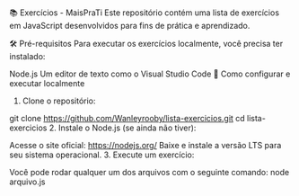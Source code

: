 📚 Exercícios - MaisPraTi
Este repositório contém uma lista de exercícios em JavaScript desenvolvidos para fins de prática e aprendizado.

🛠️ Pré-requisitos
Para executar os exercícios localmente, você precisa ter instalado:

Node.js
Um editor de texto como o Visual Studio Code
🚀 Como configurar e executar localmente
1. Clone o repositório:

git clone https://github.com/Wanleyrooby/lista-exercicios.git
cd lista-exercicios
2. Instale o Node.js (se ainda não tiver):

Acesse o site oficial: https://nodejs.org/
Baixe e instale a versão LTS para seu sistema operacional.
3. Execute um exercício:

Você pode rodar qualquer um dos arquivos com o seguinte comando:
node arquivo.js
